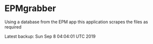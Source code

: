 # EPMgrabber
Using a database from the EPM app this application scrapes the files as required


Latest backup: Sun Sep 8 04:04:01 UTC 2019
